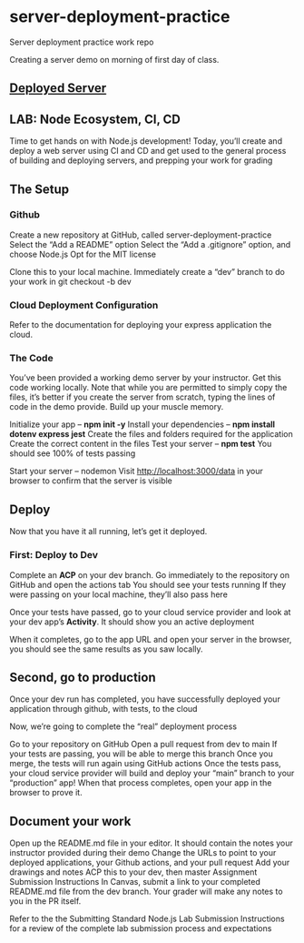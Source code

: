 # server-deployment-practice

Server deployment practice work repo

Creating a server demo on morning of first day of class.

## [Deployed Server](https://server-deployment-practice.onrender.com/)

## LAB: Node Ecosystem, CI, CD

Time to get hands on with Node.js development! Today, you’ll create and deploy a web server using CI and CD and get used to the general process of building and deploying servers, and prepping your work for grading

## The Setup

### Github

Create a new repository at GitHub, called server-deployment-practice
  Select the “Add a README” option
  Select the “Add a .gitignore” option, and choose Node.js
  Opt for the MIT license

Clone this to your local machine.
Immediately create a “dev” branch to do your work in git checkout -b dev

### Cloud Deployment Configuration

Refer to the documentation for deploying your express application the cloud.

### The Code

You’ve been provided a working demo server by your instructor. Get this code working locally. Note that while you are permitted to simply copy the files, it’s better if you create the server from scratch, typing the lines of code in the demo provide. Build up your muscle memory.

Initialize your app – **npm init -y**
Install your dependencies – **npm install dotenv express jest**
Create the files and folders required for the application
Create the correct content in the files
Test your server – **npm test**
  You should see 100% of tests passing

Start your server – nodemon
  Visit <http://localhost:3000/data> in your browser to confirm that the server is visible

## Deploy

Now that you have it all running, let’s get it deployed.

### First: Deploy to Dev

Complete an **ACP** on your dev branch.
Go immediately to the repository on GitHub and open the actions tab
  You should see your tests running
  If they were passing on your local machine, they’ll also pass here

Once your tests have passed, go to your cloud service provider and look at your dev app’s **Activity**. It should show you an active deployment

When it completes, go to the app URL and open your server in the browser, you should see the same results as you saw locally.

## Second, go to production

Once your dev run has completed, you have successfully deployed your application through github, with tests, to the cloud

Now, we’re going to complete the “real” deployment process

  Go to your repository on GitHub
  Open a pull request from dev to main
  If your tests are passing, you will be able to merge this branch
  Once you merge, the tests will run again using GitHub actions
  Once the tests pass, your cloud service provider will build and deploy your “main” branch to your “production” app!
  When that process completes, open your app in the browser to prove it.

## Document your work

Open up the README.md file in your editor. It should contain the notes your instructor provided during their demo
Change the URLs to point to your deployed applications, your Github actions, and your pull request
Add your drawings and notes
ACP this to your dev, then master
Assignment Submission Instructions
In Canvas, submit a link to your completed README.md file from the dev branch. Your grader will make any notes to you in the PR itself.

Refer to the the Submitting Standard Node.js Lab Submission Instructions for a review of the complete lab submission process and expectations
